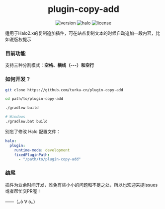 <h1 style="text-align: center">plugin-copy-add</h1>

<p style="text-align: center">
    <img src="https://shields.io/badge/Ver-1.0.2-59b7ff?style=flat" alt="version" />
    <img src="https://shields.io/badge/Halo-2.x+-59b7ff?style=flat" alt="halo" />
    <img src="https://shields.io/badge/License-MIT-green?style=flat" alt="license" />
</p>

适用于Halo2.x的复制追加插件，可在站点复制文本的时候自动追加一段内容，比如说版权提示

### 目前功能

支持三种分割模式：**空格、横线（---）和空行**

### 如何开发？

```bash
git clone https://github.com/turka-cn/plugin-copy-add

cd path/to/plugin-copy-add

./gradlew build

# Windows
./gradlew.bat build
```

别忘了修改 Halo 配置文件：

```yaml
halo:
  plugin:
    runtime-mode: development
    fixedPluginPath:
      - "/path/to/plugin-copy-add"
```

### 结尾

插件为业余时间开发，难免有些小小的问题和不足之处，所以也欢迎来提Issues或者帮忙交PR喔！

——（｡ò ∀ ó｡）
